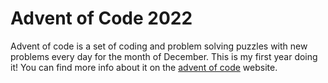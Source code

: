 # Advent of Code 2022

Advent of code is a set of coding and problem solving puzzles with new problems every day for the month of December. This is my first year doing it! You can find more info about it on the [advent of code](https://adventofcode.com/2022) website.
